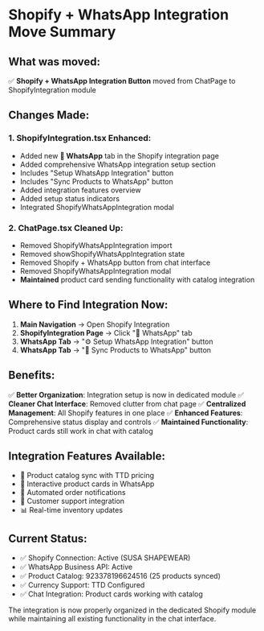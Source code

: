 # Shopify + WhatsApp Integration Move Summary

## What was moved:
✅ **Shopify + WhatsApp Integration Button** moved from ChatPage to ShopifyIntegration module

## Changes Made:

### 1. ShopifyIntegration.tsx Enhanced:
- Added new **📱 WhatsApp** tab in the Shopify integration page
- Added comprehensive WhatsApp integration setup section
- Includes "Setup WhatsApp Integration" button
- Includes "Sync Products to WhatsApp" button  
- Added integration features overview
- Added setup status indicators
- Integrated ShopifyWhatsAppIntegration modal

### 2. ChatPage.tsx Cleaned Up:
- Removed ShopifyWhatsAppIntegration import
- Removed showShopifyWhatsAppIntegration state
- Removed Shopify + WhatsApp button from chat interface
- Removed ShopifyWhatsAppIntegration modal
- **Maintained** product card sending functionality with catalog integration

## Where to Find Integration Now:

1. **Main Navigation** → Open Shopify Integration
2. **ShopifyIntegration Page** → Click "📱 WhatsApp" tab
3. **WhatsApp Tab** → "⚙️ Setup WhatsApp Integration" button
4. **WhatsApp Tab** → "🔄 Sync Products to WhatsApp" button

## Benefits:

✅ **Better Organization**: Integration setup is now in dedicated module
✅ **Cleaner Chat Interface**: Removed clutter from chat page
✅ **Centralized Management**: All Shopify features in one place
✅ **Enhanced Features**: Comprehensive status display and controls
✅ **Maintained Functionality**: Product cards still work in chat with catalog

## Integration Features Available:

- 🛒 Product catalog sync with TTD pricing
- 📱 Interactive product cards in WhatsApp
- 🔔 Automated order notifications  
- 💬 Customer support integration
- 📊 Real-time inventory updates

## Current Status:

- ✅ Shopify Connection: Active (SUSA SHAPEWEAR)
- ✅ WhatsApp Business API: Active
- ✅ Product Catalog: 923378196624516 (25 products synced)
- ✅ Currency Support: TTD Configured
- ✅ Chat Integration: Product cards working with catalog

The integration is now properly organized in the dedicated Shopify module while maintaining all existing functionality in the chat interface.
